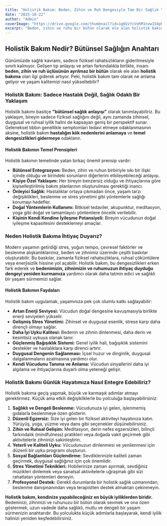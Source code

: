 ```yaml
---
title: "Holistik Bakım: Beden, Zihin ve Ruh Dengesiyle Tam Bir Sağlık Yolculuğu"
date: "2025-10-22"
author: "Admin"
coverImage: "https://drive.google.com/thumbnail?id=1g6VzYcVehM1nvw154phVrxUG-TWfhYlg&sz=w1000"
excerpt: "Beden, zihin ve ruhu bir bütün olarak ele alan holistik bakım ile tanışın. Daha sağlıklı ve dengeli bir yaşam için ipuçları."
---
```

## Holistik Bakım Nedir? Bütünsel Sağlığın Anahtarı

Günümüzde sağlık kavramı, sadece fiziksel rahatsızlıkların giderilmesiyle sınırlı kalmıyor. Gelişen tıp anlayışı ve artan farkındalıkla birlikte, insanı **beden, zihin ve ruh üçlüsünün ayrılmaz bir bütün** olarak ele alan **holistik bakıma** olan ilgi giderek artıyor. Peki, holistik bakım tam olarak ne anlama geliyor ve yaşam kalitemizi nasıl yükseltebilir?

### Holistik Bakım: Sadece Hastalık Değil, Sağlık Odaklı Bir Yaklaşım

Holistik bakımı basitçe **"bütünsel sağlık anlayışı"** olarak tanımlayabiliriz. Bu yaklaşım, bireyin sadece fiziksel sağlığını değil, aynı zamanda zihinsel, duygusal ve ruhsal iyilik halini de kapsayan geniş bir perspektif sunar. Geleneksel tıbbın genellikle semptomları tedavi etmeye odaklanmasının aksine, holistik bakım **hastalığın kök nedenlerini anlamaya** ve **temel dengesizlikleri gidermeye** odaklanır.

#### Holistik Bakımın Temel Prensipleri

Holistik bakımın temelinde yatan birkaç önemli prensip vardır:

*   **Bütünsel Entegrasyon:** Beden, zihin ve ruhun birbiriyle sıkı bir ilişki içinde olduğu ve birindeki sorunların diğerlerini etkileyebileceği anlayışı.
*   **Kişiye Özel Yaklaşım:** Her bireyin benzersiz olduğu ve ihtiyaçlarına göre kişiselleştirilmiş bakım planlarının oluşturulması gerektiği inancı.
*   **Önleyici Sağlık:** Hastalıklar ortaya çıkmadan önce, yaşam tarzı değişiklikleri, beslenme ve stres yönetimi gibi yöntemlerle sağlığı korumayı hedefler.
*   **Doğal Yöntemlerin Kullanımı:** Bitkisel tedaviler, akupunktur, meditasyon, yoga gibi doğal ve tamamlayıcı yöntemlere öncelik verilebilir.
*   **Kişinin Kendi Kendine İyileşme Potansiyeli:** Bireyin vücudunun doğal iyileşme kapasitesini desteklemeyi amaçlar.

### Neden Holistik Bakıma İhtiyaç Duyarız?

Modern yaşamın getirdiği stres, yoğun tempo, çevresel faktörler ve beslenme alışkanlıklarımız, beden ve zihnimiz üzerinde çeşitli baskılar oluşturabilir. Bu baskılar, zamanla fiziksel rahatsızlıklara, ruhsal çöküntülere veya enerjisizlik hissine yol açabilir. Holistik bakım, bu dengesizlikleri erken fark ederek ve **bedenimizin, zihnimizin ve ruhumuzun ihtiyaç duyduğu dengeyi yeniden kurmamıza** yardımcı olarak daha tatmin edici ve sağlıklı bir yaşam sürmemizi sağlar.

#### Holistik Bakımın Faydaları

Holistik bakım uygulamak, yaşamınıza pek çok olumlu katkı sağlayabilir:

*   **Artan Enerji Seviyesi:** Vücudun doğal dengesine kavuşmasıyla birlikte enerji seviyeleri yükselir.
*   **Gelişmiş Stres Yönetimi:** Zihinsel ve duygusal esenlik, strese karşı daha dirençli olmayı sağlar.
*   **Daha İyi Uyku Kalitesi:** Bedenin ve zihnin dinlenmesi, daha derin ve kesintisiz uykuya olanak tanır.
*   **Güçlenmiş Bağışıklık Sistemi:** Genel iyilik hali, bağışıklık sistemini destekler ve hastalıklara karşı direnci artırır.
*   **Duygusal Dengenin Sağlanması:** İçsel huzur ve dinginlik, duygusal dalgalanmaların azalmasına yardımcı olur.
*   **Kendi Vücudunu Tanıma ve Anlama:** Vücudun sinyallerini daha iyi algılama ve ihtiyaçlarına duyarlı olma yeteneği gelişir.

### Holistik Bakımı Günlük Hayatımıza Nasıl Entegre Edebiliriz?

Holistik bakıma geçiş yapmak, büyük ve karmaşık adımlar atmayı gerektirmez. Küçük ama etkili değişikliklerle bu yolculuğa başlayabilirsiniz:

1.  **Sağlıklı ve Dengeli Beslenme:** Vücudunuza iyi gelen, işlenmemiş gıdalarla beslenmeye özen gösterin.
2.  **Düzenli Egzersiz:** Size iyi gelen bir fiziksel aktiviteyi hayatınıza katın. Yürüyüş, yoga, yüzme veya dans gibi seçenekler düşünebilirsiniz.
3.  **Zihin ve Ruhsal Gelişim:** Meditasyon, derin nefes egzersizleri, bilinçli farkındalık (mindfulness) pratikleri veya doğada vakit geçirmek gibi aktivitelerle zihninizi sakinleştirin.
4.  **Yeterli ve Kaliteli Uyku:** Vücudunuzun dinlenmesi ve yenilenmesi için düzenli bir uyku programı oluşturun.
5.  **Sosyal Bağlantıları Güçlendirme:** Sevdiklerinizle kaliteli zaman geçirmek, duygusal sağlığınız için çok önemlidir.
6.  **Stres Yönetimi Teknikleri:** Hobilerinize zaman ayırmak, sevdiğiniz müzikleri dinlemek veya sanatsal aktivitelerle uğraşmak gibi sizi rahatlatan yöntemleri deneyin.
7.  **Profesyonel Destek:** Gerekli durumlarda bir holistik sağlık uzmanından, beslenme danışmanından veya terapistten destek almaktan çekinmeyin.

**Holistik bakım, kendinize yapabileceğiniz en büyük iyiliklerden biridir.** Bedeninizi, zihninizi ve ruhunuzu bir bütün olarak sevmek ve ona özen göstermek, uzun vadede daha sağlıklı, mutlu ve dengeli bir yaşam sürmenizin anahtarıdır. Bu yolculukta küçük adımlarla başlayarak, kendi iyilik halinizi yeniden keşfedebilirsiniz.